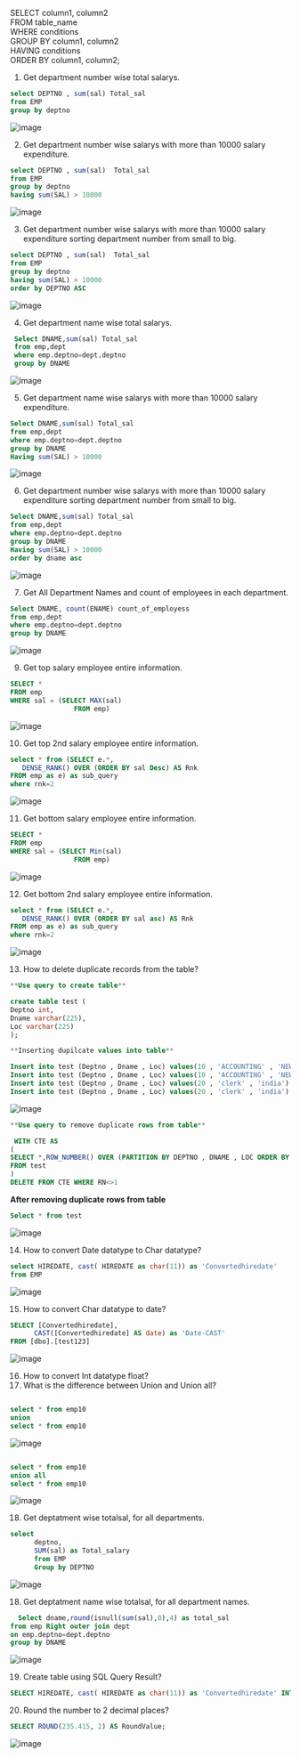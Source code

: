 SELECT column1, column2   
FROM table_name  
WHERE conditions   
GROUP BY column1, column2   
HAVING conditions  
ORDER BY column1, column2;

1. Get department number wise total salarys.

  ``` SQL 
  select DEPTNO , sum(sal) Total_sal 
from EMP
group by deptno
```
![image](https://user-images.githubusercontent.com/96119184/178267717-8056e3eb-ca27-48bf-bdcd-f18c6d2d1623.png)



2. Get department number wise salarys with more than 10000 salary expenditure.

  ``` SQL
 select DEPTNO , sum(sal)  Total_sal 
from EMP
group by deptno 
having sum(SAL) > 10000
```

   
![image](https://user-images.githubusercontent.com/96119184/178311407-ac09fed7-5b75-41d7-a80d-d7a3b3b13009.png)


3. Get department number wise salarys with more than 10000 salary expenditure sorting department number from small to big.


``` SQL
select DEPTNO , sum(sal)  Total_sal 
from EMP
group by deptno 
having sum(SAL) > 10000
order by DEPTNO ASC
```
![image](https://user-images.githubusercontent.com/96119184/178312555-98551330-c09b-4cc0-8ade-bd7caa599b18.png)

4. Get department name wise total salarys.

``` SQL
 Select DNAME,sum(sal) Total_sal
 from emp,dept
 where emp.deptno=dept.deptno
 group by DNAME
```

 

![image](https://user-images.githubusercontent.com/96119184/178414291-0be452de-47f7-413b-81d7-5b1f786cd2d0.png)

   
5.  Get department name wise salarys with more than 10000 salary expenditure.

``` SQL
Select DNAME,sum(sal) Total_sal
from emp,dept
where emp.deptno=dept.deptno
group by DNAME
Having sum(SAL) > 10000
```

![image](https://user-images.githubusercontent.com/96119184/178414763-4d4024b7-1a2d-49f7-b07a-f4400adc779d.png)


6.  Get department number wise salarys with more than 10000 salary expenditure sorting department number from small to big.
```SQL
Select DNAME,sum(sal) Total_sal
from emp,dept
where emp.deptno=dept.deptno
group by DNAME
Having sum(SAL) > 10000
order by dname asc
```

![image](https://user-images.githubusercontent.com/96119184/178415075-7629cf0e-8e79-4da2-a858-85083c98d6b2.png)


7. Get All Department Names and count of employees in each department.

``` SQL
Select DNAME, count(ENAME) count_of_employess
from emp,dept
where emp.deptno=dept.deptno
group by DNAME
```

![image](https://user-images.githubusercontent.com/96119184/178429103-ebd52c17-13e0-4711-951c-55ef04cefe4e.png)


9. Get top salary employee entire information.


``` SQL
SELECT *
FROM emp
WHERE sal = (SELECT MAX(sal)
                FROM emp)
```

![image](https://user-images.githubusercontent.com/96119184/178471472-b6242384-4963-4538-83a0-3a96db8635cf.png)


10. Get top 2nd salary employee entire information.

``` SQL
select * from (SELECT e.*,
   DENSE_RANK() OVER (ORDER BY sal Desc) AS Rnk
FROM emp as e) as sub_query
where rnk=2
```


![image](https://user-images.githubusercontent.com/96119184/178485441-ed63a9b4-6a1e-4bf4-982d-607fd4b07b81.png)

11. Get bottom salary employee entire information.
``` SQL
SELECT *
FROM emp
WHERE sal = (SELECT Min(sal)
                FROM emp)
```

![image](https://user-images.githubusercontent.com/96119184/178472104-02384a6f-9324-43c3-b0c8-d8032216411f.png)



12. Get bottom 2nd salary employee entire information.

``` SQL
select * from (SELECT e.*,
   DENSE_RANK() OVER (ORDER BY sal asc) AS Rnk
FROM emp as e) as sub_query
where rnk=2
```

![image](https://user-images.githubusercontent.com/96119184/178486037-0450f9a1-bf15-46fc-87c7-b88235b5a28d.png)

13. How to delete duplicate records from the table?
```SQL
**Use query to create table**

create table test (
Deptno int,
Dname varchar(225),
Loc varchar(225)
);
```
```SQL
**Inserting dupilcate values into table**

Insert into test (Deptno , Dname , Loc) values(10 , 'ACCOUNTING' , 'NEW YORK')
Insert into test (Deptno , Dname , Loc) values(10 , 'ACCOUNTING' , 'NEW YORK')
Insert into test (Deptno , Dname , Loc) values(20 , 'clerk' , 'india')
Insert into test (Deptno , Dname , Loc) values(20 , 'clerk' , 'india')
```
![image](https://user-images.githubusercontent.com/96119184/181483849-7f0d58e6-46d0-482b-b680-a9a7d46f2b91.png)

```SQL
**Use query to remove duplicate rows from table**

 WITH CTE AS
(
SELECT *,ROW_NUMBER() OVER (PARTITION BY DEPTNO , DNAME , LOC ORDER BY DEPTNO , DNAME , LOC) AS RN
FROM test
)
DELETE FROM CTE WHERE RN<>1
```
**After removing duplicate rows from table**

```SQL
Select * from test
```

![image](https://user-images.githubusercontent.com/96119184/181485059-1b5d6308-5413-48e8-9c62-1ced5f2de9c9.png)


14. How to convert Date datatype to Char datatype?

``` SQL
select HIREDATE, cast( HIREDATE as char(11)) as 'Convertedhiredate' 
from EMP
```
![image](https://user-images.githubusercontent.com/96119184/181229731-2d655d65-7208-49ec-beb0-6b3324dcc3dd.png)



15. How to convert Char datatype to date?

```SQL
SELECT [Convertedhiredate],
      CAST([Convertedhiredate] AS date) as 'Date-CAST'      
FROM [dbo].[test123]
```

![image](https://user-images.githubusercontent.com/96119184/181243046-5c31acd2-a6dd-4b18-a165-79c8f96fa8bb.png)

16. How to convert Int datatype float?
17. What is the difference between Union and Union all?

```SQL

select * from emp10
union 
select * from emp10
```


![image](https://user-images.githubusercontent.com/96119184/181237409-e69bf636-5962-414b-94cf-1465f5246980.png)


```SQL

select * from emp10
union all
select * from emp10
```

![image](https://user-images.githubusercontent.com/96119184/181237845-ddf55d86-c1c6-40bb-8357-f298e0971be4.png)


18. Get deptatment wise totalsal, for all departments.

```SQL
select 
      deptno,
	  SUM(sal) as Total_salary
	  from EMP
	  Group by DEPTNO
```

![image](https://user-images.githubusercontent.com/96119184/181241083-10221170-ad53-4467-9885-f0afea0b70f0.png)

18. Get deptatment name wise totalsal, for all department names.

```SQL
  Select dname,round(isnull(sum(sal),0),4) as total_sal
from emp Right outer join dept
on emp.deptno=dept.deptno
group by DNAME

```
![image](https://user-images.githubusercontent.com/96119184/181463904-43d8656c-8586-4aaa-b027-64b556b9788e.png)


19. Create table using SQL Query Result?

```SQL
SELECT HIREDATE, cast( HIREDATE as char(11)) as 'Convertedhiredate' INTO [dbo].[test123] FROM [dbo].[EMP];
```
20. Round the number to 2 decimal places?

```SQL
SELECT ROUND(235.415, 2) AS RoundValue;
```

![image](https://user-images.githubusercontent.com/96119184/181465079-bb72e3cd-1cbb-45ff-9897-e02a029565c2.png)










